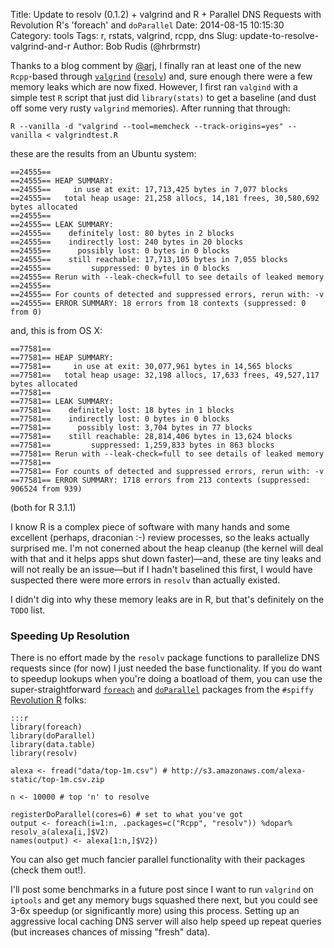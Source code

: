 Title: Update to resolv (0.1.2) + valgrind and R + Parallel DNS Requests with Revolution R's 'foreach' and `doParallel`
Date: 2014-08-15 10:15:30
Category: tools
Tags: r, rstats, valgrind, rcpp, dns
Slug: update-to-resolve-valgrind-and-r
Author: Bob Rudis (@hrbrmstr)

Thanks to a blog comment by [@arj](http://twitter.com/arj), I finally ran at least one of the new `Rcpp`-based through [`valgrind`](http://valgrind.org/) ([`resolv`](https://github.com/hrbrmstr/resolv)) and, sure enough there were a few memory leaks which are now fixed. However, I first ran `valgind` with a simple test `R` script that just did `library(stats)` to get a baseline (and dust off some very rusty `valgrind` memories). After running that through:

    R --vanilla -d "valgrind --tool=memcheck --track-origins=yes" --vanilla < valgrindtest.R

these are the results from an Ubuntu system:

    ==24555==
    ==24555== HEAP SUMMARY:
    ==24555==     in use at exit: 17,713,425 bytes in 7,077 blocks
    ==24555==   total heap usage: 21,258 allocs, 14,181 frees, 30,580,692 bytes allocated
    ==24555==
    ==24555== LEAK SUMMARY:
    ==24555==    definitely lost: 80 bytes in 2 blocks
    ==24555==    indirectly lost: 240 bytes in 20 blocks
    ==24555==      possibly lost: 0 bytes in 0 blocks
    ==24555==    still reachable: 17,713,105 bytes in 7,055 blocks
    ==24555==         suppressed: 0 bytes in 0 blocks
    ==24555== Rerun with --leak-check=full to see details of leaked memory
    ==24555==
    ==24555== For counts of detected and suppressed errors, rerun with: -v
    ==24555== ERROR SUMMARY: 18 errors from 18 contexts (suppressed: 0 from 0)

and, this is from OS X:

    ==77581==
    ==77581== HEAP SUMMARY:
    ==77581==     in use at exit: 30,077,961 bytes in 14,565 blocks
    ==77581==   total heap usage: 32,198 allocs, 17,633 frees, 49,527,117 bytes allocated
    ==77581==
    ==77581== LEAK SUMMARY:
    ==77581==    definitely lost: 18 bytes in 1 blocks
    ==77581==    indirectly lost: 0 bytes in 0 blocks
    ==77581==      possibly lost: 3,704 bytes in 77 blocks
    ==77581==    still reachable: 28,814,406 bytes in 13,624 blocks
    ==77581==         suppressed: 1,259,833 bytes in 863 blocks
    ==77581== Rerun with --leak-check=full to see details of leaked memory
    ==77581==
    ==77581== For counts of detected and suppressed errors, rerun with: -v
    ==77581== ERROR SUMMARY: 1718 errors from 213 contexts (suppressed: 906524 from 939)

(both for R 3.1.1)

I know R is a complex piece of software with many hands and some excellent (perhaps, draconian :-) review processes, so the leaks actually surprised me. I'm not conerned about the heap cleanup (the kernel will deal with that and it helps apps shut down faster)&mdash;and, these are tiny leaks and will not really be an issue&mdash;but if I hadn't baselined this first, I would have suspected there were more errors in `resolv` than actually existed.

I didn't dig into why these memory leaks are in R, but that's definitely on the `TODO` list.

### Speeding Up Resolution

There is no effort made by the `resolv` package functions to parallelize DNS requests since (for now) I just needed the base functionality. If you do want to speedup lookups when you're doing a boatload of them, you can use the super-straightforward [`foreach`](http://cran.r-project.org/web/packages/foreach/index.html) and [`doParallel`](http://cran.r-project.org/web/packages/doParallel/index.html) packages from the `#spiffy` [Revolution R](http://www.revolutionanalytics.com/) folks:

    :::r
    library(foreach)
    library(doParallel)
    library(data.table)
    library(resolv)
    
    alexa <- fread("data/top-1m.csv") # http://s3.amazonaws.com/alexa-static/top-1m.csv.zip
    
    n <- 10000 # top 'n' to resolve
    
    registerDoParallel(cores=6) # set to what you've got
    output <- foreach(i=1:n, .packages=c("Rcpp", "resolv")) %dopar% resolv_a(alexa[i,]$V2)
    names(output) <- alexa[1:n,]$V2})

You can also get much fancier parallel functionality with their packages (check them out!).

I'll post some benchmarks in a future post since I want to run `valgrind` on `iptools` and get any memory bugs squashed there next, but you could see 3-6x speedup (or significantly more) using this process. Setting up an aggressive local caching DNS server will also help speed up repeat queries (but increases chances of missing "fresh" data).

